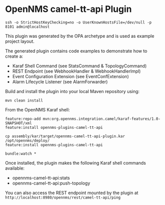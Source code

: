 # OpenNMS camel-tt-api Plugin

```
ssh -o StrictHostKeyChecking=no -o UserKnownHostsFile=/dev/null -p 8101 admin@localhost
```

This plugin was generated by the OPA archetype and is used as example project layout.

The generated plugin contains code examples to demonstrate how to create a:
* Karaf Shell Command (see StatsCommand & TopologyCommand)
* REST Endpoint (see WebhookHandler & WebhookHandlerImpl)
* Event Configuration Extension (see EventConfExtension)
* Alarm Lifecycle Listener (see AlarmForwarder)



Build and install the plugin into your local Maven repository using:

```
mvn clean install
```


From the OpenNMS Karaf shell:

```
feature:repo-add mvn:org.opennms.integration.camel/karaf-features/1.0-SNAPSHOT/xml
feature:install opennms-plugins-camel-tt-api
```


```
cp assembly/kar/target/opennms-camel-tt-api-plugin.kar /opt/opennms/deploy/
feature:install opennms-plugins-camel-tt-api
```

```
bundle:watch *
```


Once installed, the plugin makes the following Karaf shell commands available:
* opennms-camel-tt-api:stats
* opennms-camel-tt-api:push-topology

You can also access the REST endpoint mounted by the plugin at `http://localhost:8980/opennms/rest/camel-tt-api/ping`

